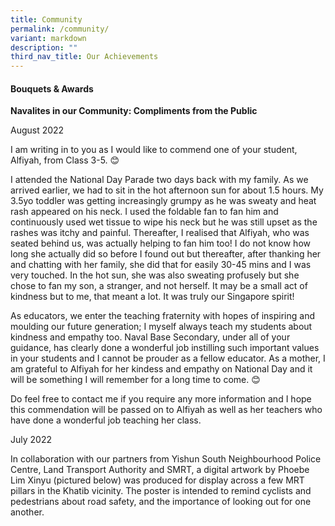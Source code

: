 ```yaml
---
title: Community
permalink: /community/
variant: markdown
description: ""
third_nav_title: Our Achievements
---
```

<h4>Bouquets &amp; Awards</h4>
<p><strong>Navalites in our Community: Compliments from the Public</strong>
</p>
<p>August 2022</p>
<p>I am writing in to you as I would like to commend one of your student,
Alfiyah, from Class 3-5. 😊</p>
<p>I attended the National Day Parade two days back with my family. As we
arrived earlier, we had to sit in the hot afternoon sun for about 1.5 hours.
My 3.5yo toddler was getting increasingly grumpy as he was sweaty and heat
rash appeared on his neck. I used the foldable fan to fan him and continuously
used wet tissue to wipe his neck but he was still upset as the rashes was
itchy and painful. Thereafter, I realised that Alfiyah, who was seated
behind us, was actually helping to fan him too! I do not know how long
she actually did so before I found out but thereafter, after thanking her
and chatting with her family, she did that for easily 30-45 mins and I
was very touched. In the hot sun, she was also sweating profusely but she
chose to fan my son, a stranger, and not herself. It may be a small act
of kindness but to me, that meant a lot. It was truly our Singapore spirit!</p>
<p>As educators, we enter the teaching fraternity with hopes of inspiring
and moulding our future generation; I myself always teach my students about
kindness and empathy too. Naval Base Secondary, under all of your guidance,
has clearly done a wonderful job instilling such important values in your
students and I cannot be prouder as a fellow educator. As a mother, I am
grateful to Alfiyah for her kindess and empathy on National Day and it
will be something I will remember for a long time to come. 😊</p>
<p>Do feel free to contact me if you require any more information and I hope
this commendation will be passed on to Alfiyah as well as her teachers
who have done a wonderful job teaching her class.</p>
<p>July 2022</p>
<p>In collaboration with our partners from Yishun South Neighbourhood Police
Centre, Land Transport Authority and SMRT, a digital artwork by Phoebe
Lim Xinyu (pictured below) was produced for display across a few MRT pillars
in the Khatib vicinity. The poster is intended to remind cyclists and pedestrians
about road safety, and the importance of looking out for one another.</p>